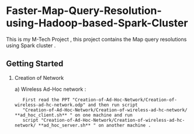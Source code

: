 # Faster-Map-Query-Resolution-using-Hadoop-based-Spark-Cluster
This is my M-Tech Project , this project contains the Map query resolutions using Spark cluster .

## Getting Started

1. Creation of Network

    a) Wireless Ad-Hoc network :
    
          First read the PPT "Creation-of-Ad-Hoc-Network/Creation-of-wireless-ad-hc-network.odp" and then run script
          "Creation-of-Ad-Hoc-Network/Creation-of-wireless-ad-hc-network/ **ad_hoc_client.sh** " on one machine and run
          script "Creation-of-Ad-Hoc-Network/Creation-of-wireless-ad-hc-network/ **ad_hoc_server.sh** " on another machine .
